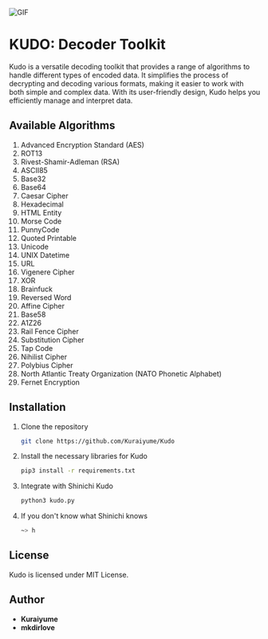 ![GIF](https://github.com/veilwr4ith/Kudo/blob/main/conan-desu.gif)

# KUDO: Decoder Toolkit

Kudo is a versatile decoding toolkit that provides a range of algorithms to handle different types of encoded data. It simplifies the process of decrypting and decoding various formats, making it easier to work with both simple and complex data. With its user-friendly design, Kudo helps you efficiently manage and interpret data.

## Available Algorithms

1. Advanced Encryption Standard (AES)
2. ROT13
3. Rivest-Shamir-Adleman (RSA)
4. ASCII85
5. Base32
6. Base64
7. Caesar Cipher
8. Hexadecimal
9. HTML Entity
10. Morse Code
11. PunnyCode
12. Quoted Printable
13. Unicode
14. UNIX Datetime
15. URL
16. Vigenere Cipher
17. XOR
18. Brainfuck
19. Reversed Word
20. Affine Cipher
21. Base58
22. A1Z26
23. Rail Fence Cipher
24. Substitution Cipher
25. Tap Code
26. Nihilist Cipher
27. Polybius Cipher
28. North Atlantic Treaty Organization (NATO Phonetic Alphabet)
29. Fernet Encryption
    
## Installation

1. Clone the repository
   ```bash
   git clone https://github.com/Kuraiyume/Kudo
   ```

2. Install the necessary libraries for Kudo
   ```bash
   pip3 install -r requirements.txt
   ```

3. Integrate with Shinichi Kudo
   ```bash
   python3 kudo.py
   ```

4. If you don't know what Shinichi knows
   ```bash
   ~> h
   ```

## License

Kudo is licensed under MIT License.

## Author

- **Kuraiyume**
- **mkdirlove**

